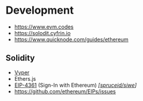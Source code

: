 # Development

- https://www.evm.codes
- https://solodit.cyfrin.io
- https://www.quicknode.com/guides/ethereum

## Solidity
- [Vyper](https://vyper.readthedocs.io/en/stable/)
- Ethers.js
- [EIP-4361](https://github.com/ethereum/EIPs/blob/9a9c5d0abdaf5ce5c5dd6dc88c6d8db1b130e95b/EIPS/eip-4361.md) (Sign-In with Ethereum) *[[spruceid/siwe](https://github.com/spruceid/siwe)]*
- https://github.com/ethereum/EIPs/issues
